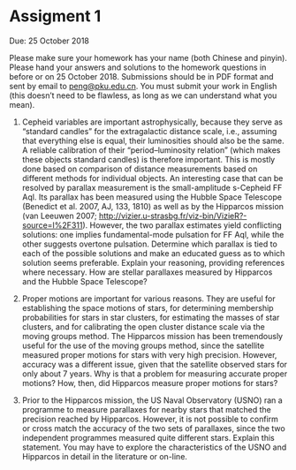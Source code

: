 # Assigment 1

Due: 25 October 2018

Please make sure your homework has your name (both Chinese and pinyin). Please hand your answers and solutions to the homework questions in before or on 25 October 2018. Submissions should be in PDF format and sent by email to peng@pku.edu.cn. You must submit your work in English (this doesn’t need to be flawless, as long as we can understand what you mean).

1. Cepheid variables are important astrophysically, because they serve as “standard candles” for the extragalactic distance scale, i.e., assuming that everything else is equal, their luminosities should also be the same. A reliable calibration of their “period–luminosity relation” (which makes these objects standard candles) is therefore important. This is mostly done based on comparison of distance measurements based on different methods for individual objects. An interesting case that can be resolved by parallax measurement is the small-amplitude s-Cepheid FF Aql. Its parallax has been measured using the Hubble Space Telescope (Benedict et al. 2007, AJ, 133, 1810) as well as by the Hipparcos mission (van Leeuwen 2007; http://vizier.u-strasbg.fr/viz-bin/VizieR?-source=I%2F311). However, the two parallax estimates yield conflicting solutions: one implies fundamental-mode pulsation for FF Aql, while the other suggests overtone pulsation. Determine which parallax is tied to each of the possible solutions and make an educated guess as to which solution seems preferable. Explain your reasoning, providing references where necessary.
How are stellar parallaxes measured by Hipparcos and the Hubble Space Telescope?

2. Proper motions are important for various reasons. They are useful for establishing the space motions of stars, for determining membership probabilities for stars in star clusters, for estimating the masses of star clusters, and for calibrating the open cluster distance scale via the moving groups method. The Hipparcos mission has been tremendously useful for the use of the moving groups method, since the satellite measured proper motions for stars with very high precision. However, accuracy was a different issue, given that the satellite observed stars for only about 7 years. Why is that a problem for measuring accurate proper motions? How, then, did Hipparcos measure proper motions for stars?
 
3. Prior to the Hipparcos mission, the US Naval Observatory (USNO) ran a programme to measure parallaxes for nearby stars that matched the precision reached by Hipparcos. However, it is not possible to confirm or cross match the accuracy of the two sets of parallaxes, since the two independent programmes measured quite different stars. Explain this statement. You may have to explore the characteristics of the USNO and Hipparcos in detail in the literature or on-line.
